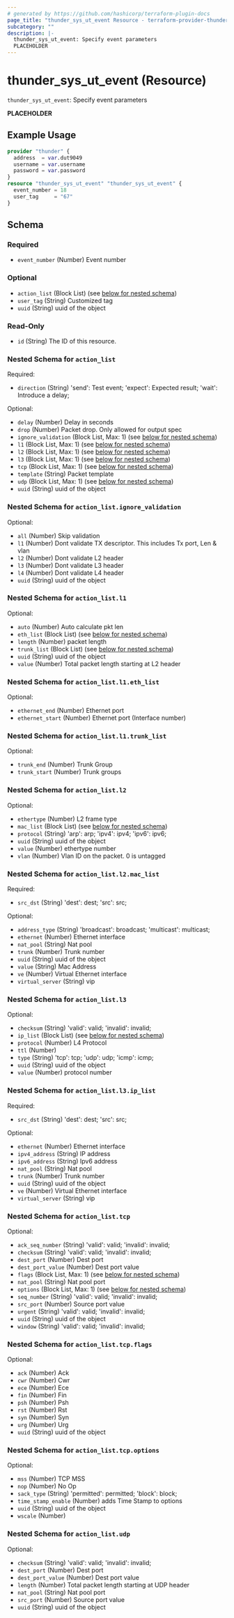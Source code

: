 ```yaml
---
# generated by https://github.com/hashicorp/terraform-plugin-docs
page_title: "thunder_sys_ut_event Resource - terraform-provider-thunder"
subcategory: ""
description: |-
  thunder_sys_ut_event: Specify event parameters
  PLACEHOLDER
---
```


# thunder_sys_ut_event (Resource)

`thunder_sys_ut_event`: Specify event parameters

__PLACEHOLDER__

## Example Usage

```terraform
provider "thunder" {
  address  = var.dut9049
  username = var.username
  password = var.password
}
resource "thunder_sys_ut_event" "thunder_sys_ut_event" {
  event_number = 18
  user_tag     = "67"
}
```

<!-- schema generated by tfplugindocs -->
## Schema

### Required

- `event_number` (Number) Event number

### Optional

- `action_list` (Block List) (see [below for nested schema](#nestedblock--action_list))
- `user_tag` (String) Customized tag
- `uuid` (String) uuid of the object

### Read-Only

- `id` (String) The ID of this resource.

<a id="nestedblock--action_list"></a>
### Nested Schema for `action_list`

Required:

- `direction` (String) 'send': Test event; 'expect': Expected result; 'wait': Introduce a delay;

Optional:

- `delay` (Number) Delay in seconds
- `drop` (Number) Packet drop. Only allowed for output spec
- `ignore_validation` (Block List, Max: 1) (see [below for nested schema](#nestedblock--action_list--ignore_validation))
- `l1` (Block List, Max: 1) (see [below for nested schema](#nestedblock--action_list--l1))
- `l2` (Block List, Max: 1) (see [below for nested schema](#nestedblock--action_list--l2))
- `l3` (Block List, Max: 1) (see [below for nested schema](#nestedblock--action_list--l3))
- `tcp` (Block List, Max: 1) (see [below for nested schema](#nestedblock--action_list--tcp))
- `template` (String) Packet template
- `udp` (Block List, Max: 1) (see [below for nested schema](#nestedblock--action_list--udp))
- `uuid` (String) uuid of the object

<a id="nestedblock--action_list--ignore_validation"></a>
### Nested Schema for `action_list.ignore_validation`

Optional:

- `all` (Number) Skip validation
- `l1` (Number) Dont validate TX descriptor. This includes Tx port, Len & vlan
- `l2` (Number) Dont validate L2 header
- `l3` (Number) Dont validate L3 header
- `l4` (Number) Dont validate L4 header
- `uuid` (String) uuid of the object


<a id="nestedblock--action_list--l1"></a>
### Nested Schema for `action_list.l1`

Optional:

- `auto` (Number) Auto calculate pkt len
- `eth_list` (Block List) (see [below for nested schema](#nestedblock--action_list--l1--eth_list))
- `length` (Number) packet length
- `trunk_list` (Block List) (see [below for nested schema](#nestedblock--action_list--l1--trunk_list))
- `uuid` (String) uuid of the object
- `value` (Number) Total packet length starting at L2 header

<a id="nestedblock--action_list--l1--eth_list"></a>
### Nested Schema for `action_list.l1.eth_list`

Optional:

- `ethernet_end` (Number) Ethernet port
- `ethernet_start` (Number) Ethernet port (Interface number)


<a id="nestedblock--action_list--l1--trunk_list"></a>
### Nested Schema for `action_list.l1.trunk_list`

Optional:

- `trunk_end` (Number) Trunk Group
- `trunk_start` (Number) Trunk groups



<a id="nestedblock--action_list--l2"></a>
### Nested Schema for `action_list.l2`

Optional:

- `ethertype` (Number) L2 frame type
- `mac_list` (Block List) (see [below for nested schema](#nestedblock--action_list--l2--mac_list))
- `protocol` (String) 'arp': arp; 'ipv4': ipv4; 'ipv6': ipv6;
- `uuid` (String) uuid of the object
- `value` (Number) ethertype number
- `vlan` (Number) Vlan ID on the packet. 0 is untagged

<a id="nestedblock--action_list--l2--mac_list"></a>
### Nested Schema for `action_list.l2.mac_list`

Required:

- `src_dst` (String) 'dest': dest; 'src': src;

Optional:

- `address_type` (String) 'broadcast': broadcast; 'multicast': multicast;
- `ethernet` (Number) Ethernet interface
- `nat_pool` (String) Nat pool
- `trunk` (Number) Trunk number
- `uuid` (String) uuid of the object
- `value` (String) Mac Address
- `ve` (Number) Virtual Ethernet interface
- `virtual_server` (String) vip



<a id="nestedblock--action_list--l3"></a>
### Nested Schema for `action_list.l3`

Optional:

- `checksum` (String) 'valid': valid; 'invalid': invalid;
- `ip_list` (Block List) (see [below for nested schema](#nestedblock--action_list--l3--ip_list))
- `protocol` (Number) L4 Protocol
- `ttl` (Number)
- `type` (String) 'tcp': tcp; 'udp': udp; 'icmp': icmp;
- `uuid` (String) uuid of the object
- `value` (Number) protocol number

<a id="nestedblock--action_list--l3--ip_list"></a>
### Nested Schema for `action_list.l3.ip_list`

Required:

- `src_dst` (String) 'dest': dest; 'src': src;

Optional:

- `ethernet` (Number) Ethernet interface
- `ipv4_address` (String) IP address
- `ipv6_address` (String) Ipv6 address
- `nat_pool` (String) Nat pool
- `trunk` (Number) Trunk number
- `uuid` (String) uuid of the object
- `ve` (Number) Virtual Ethernet interface
- `virtual_server` (String) vip



<a id="nestedblock--action_list--tcp"></a>
### Nested Schema for `action_list.tcp`

Optional:

- `ack_seq_number` (String) 'valid': valid; 'invalid': invalid;
- `checksum` (String) 'valid': valid; 'invalid': invalid;
- `dest_port` (Number) Dest port
- `dest_port_value` (Number) Dest port value
- `flags` (Block List, Max: 1) (see [below for nested schema](#nestedblock--action_list--tcp--flags))
- `nat_pool` (String) Nat pool port
- `options` (Block List, Max: 1) (see [below for nested schema](#nestedblock--action_list--tcp--options))
- `seq_number` (String) 'valid': valid; 'invalid': invalid;
- `src_port` (Number) Source port value
- `urgent` (String) 'valid': valid; 'invalid': invalid;
- `uuid` (String) uuid of the object
- `window` (String) 'valid': valid; 'invalid': invalid;

<a id="nestedblock--action_list--tcp--flags"></a>
### Nested Schema for `action_list.tcp.flags`

Optional:

- `ack` (Number) Ack
- `cwr` (Number) Cwr
- `ece` (Number) Ece
- `fin` (Number) Fin
- `psh` (Number) Psh
- `rst` (Number) Rst
- `syn` (Number) Syn
- `urg` (Number) Urg
- `uuid` (String) uuid of the object


<a id="nestedblock--action_list--tcp--options"></a>
### Nested Schema for `action_list.tcp.options`

Optional:

- `mss` (Number) TCP MSS
- `nop` (Number) No Op
- `sack_type` (String) 'permitted': permitted; 'block': block;
- `time_stamp_enable` (Number) adds Time Stamp to options
- `uuid` (String) uuid of the object
- `wscale` (Number)



<a id="nestedblock--action_list--udp"></a>
### Nested Schema for `action_list.udp`

Optional:

- `checksum` (String) 'valid': valid; 'invalid': invalid;
- `dest_port` (Number) Dest port
- `dest_port_value` (Number) Dest port value
- `length` (Number) Total packet length starting at UDP header
- `nat_pool` (String) Nat pool port
- `src_port` (Number) Source port value
- `uuid` (String) uuid of the object


